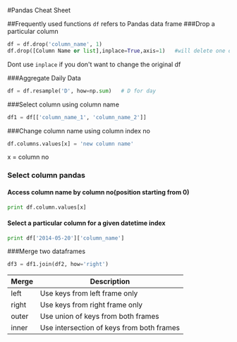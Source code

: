 #Pandas Cheat Sheet

##Frequently used functions
`df` refers to Pandas data frame
###Drop a particular column
```python
df = df.drop('column_name', 1)
df.drop([Column Name or list],inplace=True,axis=1)   #will delete one or more columns inplace.
```
Dont use `inplace` if you don't want to change the original df

###Aggregate Daily Data
```python
df = df.resample('D', how=np.sum)   # D for day
```
###Select column using column name
```python
df1 = df[['column_name_1', 'column_name_2']]
```
###Change column name using column index no
```python
df.columns.values[x] = 'new column name'
```
x = column no

### Select column pandas
#### Access column name by column no(position starting from 0)
```python
print df.column.values[x]
```
#### Select a particular column for a given datetime index
```python
print df['2014-05-20']['column_name']
```

###Merge two dataframes
```python
df3 = df1.join(df2, how='right')
```
 Merge| Description
 ----- |-----
|left |		Use keys from left frame only|
|right|	 	Use keys from right frame only|
|outer|		Use union of keys from both frames|
|inner|	 	Use intersection of keys from both frames|